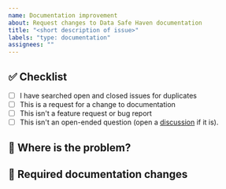 ```yaml
---
name: Documentation improvement
about: Request changes to Data Safe Haven documentation
title: "<short description of issue>"
labels: "type: documentation"
assignees: ""
---
```


## :white_check_mark: Checklist

<!--
Before reporting a problem please check the following. Replace the empty checkboxes [ ] below with checked ones [x] accordingly.
-->

- [ ] I have searched open and closed issues for duplicates
- [ ] This is a request for a change to documentation
- [ ] This isn't a feature request or bug report
- [ ] This isn't an open-ended question (open a [discussion](https://github.com/alan-turing-institute/data-safe-haven/discussions) if it is).

## :ledger: Where is the problem?

<!--
Where have you found the incorrect documentation? If you're reporting missing documentation, where do you think it ought to be?
-->

## :memo: Required documentation changes

<!--
What needs to be changed in the documentation? For example

- Feature A is not documented
- Program B is used but hasn't been mentioned before
- Typo on line C in page D
- Screenshot E doesn't reflect what happens when I do this action
-->
